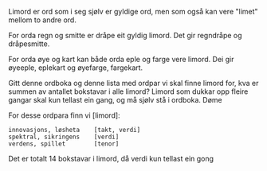 Limord er ord som i seg sjølv er gyldige ord, men som også kan vere "limet" mellom to andre ord.

For orda regn og smitte er dråpe eit gyldig limord. Det gir regndråpe og dråpesmitte.

For orda øye og kart kan både orda eple og farge vere limord. Dei gir øyeeple, eplekart og øyefarge, fargekart.

Gitt denne ordboka og denne lista med ordpar vi skal finne limord for, kva er summen av antallet bokstavar i alle limord? Limord som dukkar opp fleire gangar skal kun tellast ein gang, og må sjølv stå i ordboka.
Døme

For desse ordpara finn vi [limord]:

```
innovasjons, løsheta    [takt, verdi]
spektral, sikringens    [verdi]
verdens, spillet        [tenor]
```

Det er totalt 14 bokstavar i limord, då verdi kun tellast ein gong
